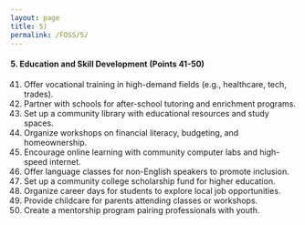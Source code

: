 ```yaml
---
layout: page
title: 5)
permalink: /FOSS/5/
---
```


#### 5. Education and Skill Development (Points 41-50)

41. Offer vocational training in high-demand fields (e.g., healthcare, tech, trades).
42. Partner with schools for after-school tutoring and enrichment programs.
43. Set up a community library with educational resources and study spaces.
44. Organize workshops on financial literacy, budgeting, and homeownership.
45. Encourage online learning with community computer labs and high-speed internet.
46. Offer language classes for non-English speakers to promote inclusion.
47. Set up a community college scholarship fund for higher education.
48. Organize career days for students to explore local job opportunities.
49. Provide childcare for parents attending classes or workshops.
50. Create a mentorship program pairing professionals with youth.

